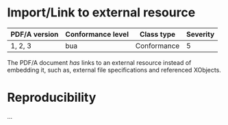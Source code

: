 # Import/Link to external resource

| PDF/A version | Conformance level | Class type  | Severity |
| ------------- | ----------------- | ----------  | -------- |
| 1, 2, 3       | bua               | Conformance | 5        |

The PDF/A document _has_ links to an external resource instead of embedding it, such as, external file specifications and referenced XObjects.
# Reproducibility
...